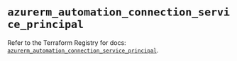 # `azurerm_automation_connection_service_principal`

Refer to the Terraform Registry for docs: [`azurerm_automation_connection_service_principal`](https://registry.terraform.io/providers/hashicorp/azurerm/4.15.0/docs/resources/automation_connection_service_principal).
